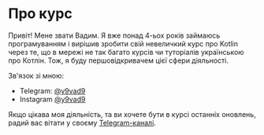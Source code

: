 # Про курс
Привіт! Мене звати Вадим. Я вже понад 4-ьох років займаюсь програмуванням і вирішив зробити свій 
невеличкий курс про Kotlin через те, що в мережі не так багато курсів чи туторіалів українською про Котлін. Тож, я буду
першовідкривачем цієї сфери діяльності.

Зв'язок зі мною:
- Telegram: [@y9vad9](https://t.me/y9vad9)
- Instagram [@y9vad9](https://instagram.com/y9vad9)

Якщо цікава моя діяльність, та ви хочете бути в курсі останніх оновлень,
радий вас вітати у своєму [Telegram-каналі](https://t.me/vadimmeta).
